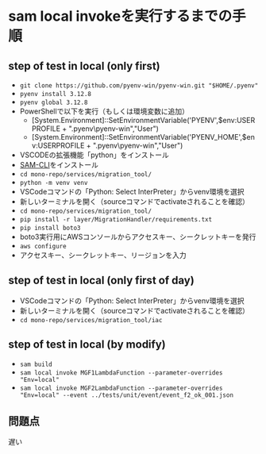 # sam local invokeを実行するまでの手順

## step of test in local (only first)
- `git clone https://github.com/pyenv-win/pyenv-win.git "$HOME/.pyenv"`
- `pyenv install 3.12.8`
- `pyenv global 3.12.8`
- PowerShellで以下を実行（もしくは環境変数に追加）
  - [System.Environment]::SetEnvironmentVariable('PYENV',$env:USERPROFILE + "\.pyenv\pyenv-win\","User")
  - [System.Environment]::SetEnvironmentVariable('PYENV_HOME',$env:USERPROFILE + "\.pyenv\pyenv-win\","User")
- VSCODEの拡張機能「python」をインストール
- [SAM-CLI](https://docs.aws.amazon.com/ja_jp/serverless-application-model/latest/developerguide/install-sam-cli.html)をインストール
- `cd mono-repo/services/migration_tool/`
- `python -m venv venv`
- VSCodeコマンドの「Python: Select InterPreter」からvenv環境を選択
- 新しいターミナルを開く（sourceコマンドでactivateされることを確認）
- `cd mono-repo/services/migration_tool/`
- `pip install -r layer/MigrationHandler/requirements.txt`
- `pip install boto3`
- boto3実行用にAWSコンソールからアクセスキー、シークレットキーを発行
- `aws configure`
- アクセスキー、シークレットキー、リージョンを入力

## step of test in local (only first of day)
- VSCodeコマンドの「Python: Select InterPreter」からvenv環境を選択
- 新しいターミナルを開く（sourceコマンドでactivateされることを確認）
- `cd mono-repo/services/migration_tool/iac`

## step of test in local (by modify)
- `sam build`
- `sam local invoke MGF1LambdaFunction --parameter-overrides "Env=local"`
- `sam local invoke MGF2LambdaFunction --parameter-overrides "Env=local" --event ../tests/unit/event/event_f2_ok_001.json`

## 問題点
遅い